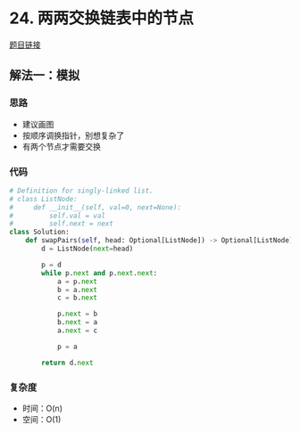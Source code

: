 # 24. 两两交换链表中的节点

[题目链接](https://leetcode.cn/problems/swap-nodes-in-pairs/description/)

## 解法一：模拟

### 思路

- 建议画图
- 按顺序调换指针，别想复杂了
- 有两个节点才需要交换

### 代码

```py
# Definition for singly-linked list.
# class ListNode:
#     def __init__(self, val=0, next=None):
#         self.val = val
#         self.next = next
class Solution:
    def swapPairs(self, head: Optional[ListNode]) -> Optional[ListNode]:
        d = ListNode(next=head)

        p = d
        while p.next and p.next.next:
            a = p.next
            b = a.next
            c = b.next

            p.next = b
            b.next = a
            a.next = c

            p = a

        return d.next
```

### 复杂度

- 时间：O(n)
- 空间：O(1)
